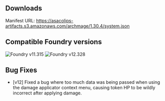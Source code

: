 ## Downloads

Manifest URL: https://asacolips-artifacts.s3.amazonaws.com/archmage/1.30.4/system.json

## Compatible Foundry versions

![Foundry v11.315](https://img.shields.io/badge/Foundry-v11.315-green) ![Foundry v12.328](https://img.shields.io/badge/Foundry-v12.328-green)

## Bug Fixes
- [v12] Fixed a bug where too much data was being passed when using the damage applicator context menu, causing token HP to be wildly incorrect after applying damage.